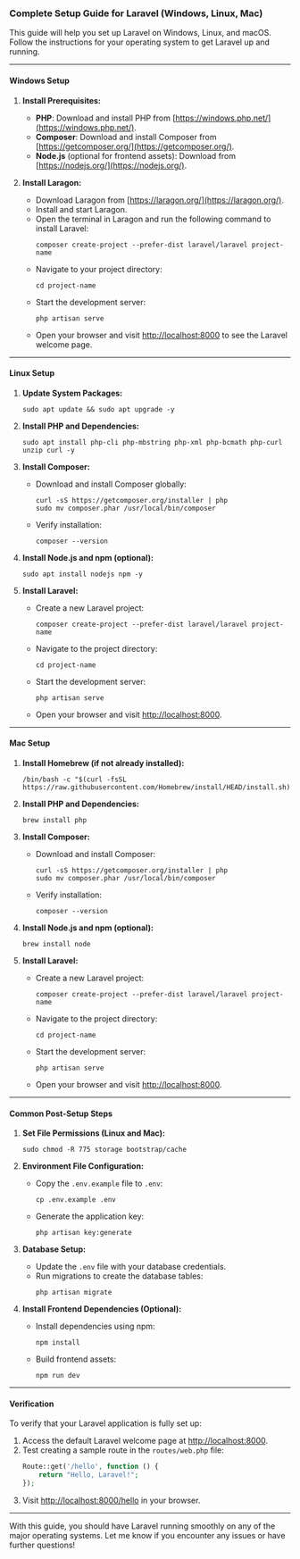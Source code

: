### Complete Setup Guide for Laravel (Windows, Linux, Mac)

This guide will help you set up Laravel on Windows, Linux, and macOS. Follow the instructions for your operating system to get Laravel up and running.

---

#### **Windows Setup**

1. **Install Prerequisites:**
    - **PHP**: Download and install PHP from [https://windows.php.net/](https://windows.php.net/).
    - **Composer**: Download and install Composer from [https://getcomposer.org/](https://getcomposer.org/).
    - **Node.js** (optional for frontend assets): Download from [https://nodejs.org/](https://nodejs.org/).

2. **Install Laragon:**
    - Download Laragon from [https://laragon.org/](https://laragon.org/).
    - Install and start Laragon.
    - Open the terminal in Laragon and run the following command to install Laravel:
      ```
      composer create-project --prefer-dist laravel/laravel project-name
      ```
    - Navigate to your project directory:
      ```
      cd project-name
      ```
    - Start the development server:
      ```
      php artisan serve
      ```
    - Open your browser and visit [http://localhost:8000](http://localhost:8000) to see the Laravel welcome page.

---

#### **Linux Setup**

1. **Update System Packages:**
   ```
   sudo apt update && sudo apt upgrade -y
   ```

2. **Install PHP and Dependencies:**
   ```
   sudo apt install php-cli php-mbstring php-xml php-bcmath php-curl unzip curl -y
   ```

3. **Install Composer:**
    - Download and install Composer globally:
      ```
      curl -sS https://getcomposer.org/installer | php
      sudo mv composer.phar /usr/local/bin/composer
      ```
    - Verify installation:
      ```
      composer --version
      ```

4. **Install Node.js and npm (optional):**
   ```
   sudo apt install nodejs npm -y
   ```

5. **Install Laravel:**
    - Create a new Laravel project:
      ```
      composer create-project --prefer-dist laravel/laravel project-name
      ```
    - Navigate to the project directory:
      ```
      cd project-name
      ```
    - Start the development server:
      ```
      php artisan serve
      ```
    - Open your browser and visit [http://localhost:8000](http://localhost:8000).

---

#### **Mac Setup**

1. **Install Homebrew (if not already installed):**
   ```
   /bin/bash -c "$(curl -fsSL https://raw.githubusercontent.com/Homebrew/install/HEAD/install.sh)"
   ```

2. **Install PHP and Dependencies:**
   ```
   brew install php
   ```

3. **Install Composer:**
    - Download and install Composer:
      ```
      curl -sS https://getcomposer.org/installer | php
      sudo mv composer.phar /usr/local/bin/composer
      ```
    - Verify installation:
      ```
      composer --version
      ```

4. **Install Node.js and npm (optional):**
   ```
   brew install node
   ```

5. **Install Laravel:**
    - Create a new Laravel project:
      ```
      composer create-project --prefer-dist laravel/laravel project-name
      ```
    - Navigate to the project directory:
      ```
      cd project-name
      ```
    - Start the development server:
      ```
      php artisan serve
      ```
    - Open your browser and visit [http://localhost:8000](http://localhost:8000).

---

#### **Common Post-Setup Steps**

1. **Set File Permissions (Linux and Mac):**
   ```
   sudo chmod -R 775 storage bootstrap/cache
   ```

2. **Environment File Configuration:**
    - Copy the `.env.example` file to `.env`:
      ```
      cp .env.example .env
      ```
    - Generate the application key:
      ```
      php artisan key:generate
      ```

3. **Database Setup:**
    - Update the `.env` file with your database credentials.
    - Run migrations to create the database tables:
      ```
      php artisan migrate
      ```

4. **Install Frontend Dependencies (Optional):**
    - Install dependencies using npm:
      ```
      npm install
      ```
    - Build frontend assets:
      ```
      npm run dev
      ```

---

#### **Verification**
To verify that your Laravel application is fully set up:
1. Access the default Laravel welcome page at [http://localhost:8000](http://localhost:8000).
2. Test creating a sample route in the `routes/web.php` file:
   ```php
   Route::get('/hello', function () {
       return "Hello, Laravel!";
   });
   ```
3. Visit [http://localhost:8000/hello](http://localhost:8000/hello) in your browser.

---

With this guide, you should have Laravel running smoothly on any of the major operating systems. Let me know if you encounter any issues or have further questions!

